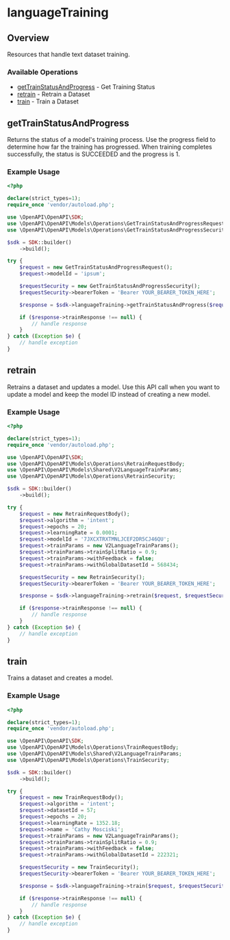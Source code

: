 # languageTraining

## Overview

Resources that handle text dataset training.

### Available Operations

* [getTrainStatusAndProgress](#gettrainstatusandprogress) - Get Training Status
* [retrain](#retrain) - Retrain a Dataset
* [train](#train) - Train a Dataset

## getTrainStatusAndProgress

Returns the status of a model's training process. Use the progress field to determine how far the training has progressed. When training completes successfully, the status is SUCCEEDED and the progress is 1.

### Example Usage

```php
<?php

declare(strict_types=1);
require_once 'vendor/autoload.php';

use \OpenAPI\OpenAPI\SDK;
use \OpenAPI\OpenAPI\Models\Operations\GetTrainStatusAndProgressRequest;
use \OpenAPI\OpenAPI\Models\Operations\GetTrainStatusAndProgressSecurity;

$sdk = SDK::builder()
    ->build();

try {
    $request = new GetTrainStatusAndProgressRequest();
    $request->modelId = 'ipsum';

    $requestSecurity = new GetTrainStatusAndProgressSecurity();
    $requestSecurity->bearerToken = 'Bearer YOUR_BEARER_TOKEN_HERE';

    $response = $sdk->languageTraining->getTrainStatusAndProgress($request, $requestSecurity);

    if ($response->trainResponse !== null) {
        // handle response
    }
} catch (Exception $e) {
    // handle exception
}
```

## retrain

Retrains a dataset and updates a model. Use this API call when you want to update a model and keep the model ID instead of creating a new model.

### Example Usage

```php
<?php

declare(strict_types=1);
require_once 'vendor/autoload.php';

use \OpenAPI\OpenAPI\SDK;
use \OpenAPI\OpenAPI\Models\Operations\RetrainRequestBody;
use \OpenAPI\OpenAPI\Models\Shared\V2LanguageTrainParams;
use \OpenAPI\OpenAPI\Models\Operations\RetrainSecurity;

$sdk = SDK::builder()
    ->build();

try {
    $request = new RetrainRequestBody();
    $request->algorithm = 'intent';
    $request->epochs = 20;
    $request->learningRate = 0.0001;
    $request->modelId = '7JXCXTRXTMNLJCEF2DR5CJ46QU';
    $request->trainParams = new V2LanguageTrainParams();
    $request->trainParams->trainSplitRatio = 0.9;
    $request->trainParams->withFeedback = false;
    $request->trainParams->withGlobalDatasetId = 568434;

    $requestSecurity = new RetrainSecurity();
    $requestSecurity->bearerToken = 'Bearer YOUR_BEARER_TOKEN_HERE';

    $response = $sdk->languageTraining->retrain($request, $requestSecurity);

    if ($response->trainResponse !== null) {
        // handle response
    }
} catch (Exception $e) {
    // handle exception
}
```

## train

Trains a dataset and creates a model.

### Example Usage

```php
<?php

declare(strict_types=1);
require_once 'vendor/autoload.php';

use \OpenAPI\OpenAPI\SDK;
use \OpenAPI\OpenAPI\Models\Operations\TrainRequestBody;
use \OpenAPI\OpenAPI\Models\Shared\V2LanguageTrainParams;
use \OpenAPI\OpenAPI\Models\Operations\TrainSecurity;

$sdk = SDK::builder()
    ->build();

try {
    $request = new TrainRequestBody();
    $request->algorithm = 'intent';
    $request->datasetId = 57;
    $request->epochs = 20;
    $request->learningRate = 1352.18;
    $request->name = 'Cathy Mosciski';
    $request->trainParams = new V2LanguageTrainParams();
    $request->trainParams->trainSplitRatio = 0.9;
    $request->trainParams->withFeedback = false;
    $request->trainParams->withGlobalDatasetId = 222321;

    $requestSecurity = new TrainSecurity();
    $requestSecurity->bearerToken = 'Bearer YOUR_BEARER_TOKEN_HERE';

    $response = $sdk->languageTraining->train($request, $requestSecurity);

    if ($response->trainResponse !== null) {
        // handle response
    }
} catch (Exception $e) {
    // handle exception
}
```
